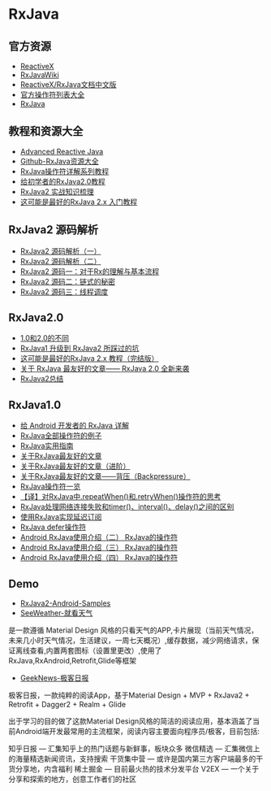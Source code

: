 # RxJava
## 官方资源

* [ReactiveX](http://reactivex.io/intro.html)
* [RxJavaWiki](https://github.com/ReactiveX/RxJava/wiki)
* [ReactiveX/RxJava文档中文版](https://mcxiaoke.gitbooks.io/rxdocs/content/)
* [官方操作符列表大全](http://reactivex.io/documentation/operators.html)
* [RxJava](https://github.com/ReactiveX/RxAndroid)

## 教程和资源大全

* [Advanced Reactive Java](http://akarnokd.blogspot.hu/)
* [Github-RxJava资源大全](https://github.com/lzyzsd/Awesome-RxJava)
* [RxJava操作符详解系列教程](https://blog.csdn.net/johnny901114/article/details/51524470)
* [给初学者的RxJava2.0教程](http://www.jianshu.com/p/464fa025229e)
* [RxJava2 实战知识梳理](https://www.jianshu.com/p/c935d0860186)
* [这可能是最好的RxJava 2.x 入门教程](https://www.jianshu.com/p/a93c79e9f689)

## RxJava2 源码解析

* [RxJava2 源码解析（一）](https://blog.csdn.net/zxt0601/article/details/61614799)
* [RxJava2 源码解析（二）](https://blog.csdn.net/zxt0601/article/details/61637439)
* [RxJava2 源码一：对于Rx的理解与基本流程](https://www.jianshu.com/p/27b9cd229a0e)
* [RxJava2 源码二：链式的秘密](https://www.jianshu.com/p/951ee46130d2)
* [RxJava2 源码三：线程调度](https://www.jianshu.com/p/d644b70f6fd2)
## RxJava2.0

* [1.0和2.0的不同](https://github.com/ReactiveX/RxJava/wiki/What's-different-in-2.0)
* [RxJava1 升级到 RxJava2 所踩过的坑](https://juejin.im/post/58ce6cb2b123db3f6b3fcd2d)
* [这可能是最好的RxJava 2.x 教程（完结版）](http://www.jianshu.com/p/0cd258eecf60)
* [关于 RxJava 最友好的文章—— RxJava 2.0 全新来袭](https://juejin.im/post/582b2c818ac24700618ff8f5)
* [RxJava2总结](https://luhaoaimama1.github.io/2017/07/31/rxjava/)


## RxJava1.0

* [给 Android 开发者的 RxJava 详解](http://gank.io/post/560e15be2dca930e00da1083)
* [RxJava全部操作符的例子](https://juejin.im/entry/581adf37128fe10055aead09)
* [RxJava实用指南](http://blog.csdn.net/wl9739/article/details/52212275)
* [关于RxJava最友好的文章](https://juejin.im/post/580103f20e3dd90057fc3e6d)
* [关于RxJava最友好的文章（进阶）](https://juejin.im/post/5818777f67f356005871ef2c)
* [关于RxJava最友好的文章——背压（Backpressure）](https://juejin.im/post/582d413c8ac24700619cceed)
* [RxJava操作符一览](http://blog.csdn.net/u014099894/article/details/51626670#comments)
* [【译】对RxJava中.repeatWhen()和.retryWhen()操作符的思考](http://www.jianshu.com/p/023a5f60e6d0)
* [RxJava处理网络连接失败和timer()、interval()、delay()之间的区别](http://www.jianshu.com/p/7e28c8216c7d)
* [使用RxJava实现延迟订阅](http://www.jianshu.com/p/c83996149f5b)
* [RxJava defer操作符](http://blog.csdn.net/li729203555/article/details/50419834)
* [ Android RxJava使用介绍（二） RxJava的操作符](http://blog.csdn.net/job_hesc/article/details/46242117)
* [Android RxJava使用介绍（三） RxJava的操作符](http://blog.csdn.net/job_hesc/article/details/46495281)
* [Android RxJava使用介绍（四） RxJava的操作符](http://blog.csdn.net/job_hesc/article/details/46612015)


## Demo

* [RxJava2-Android-Samples](https://github.com/amitshekhariitbhu/RxJava2-Android-Samples)
* [SeeWeather-就看天气 ](https://github.com/xcc3641/SeeWeather)

是一款遵循 Material Design 风格的只看天气的APP,卡片展现（当前天气情况，未来几小时天气情况，生活建议，一周七天概况）,缓存数据，减少网络请求，保证离线查看,内置两套图标（设置里更改）,使用了RxJava,RxAndroid,Retrofit,Glide等框架

* [GeekNews-极客日报](https://github.com/codeestX/GeekNews)

极客日报，一款纯粹的阅读App，基于Material Design + MVP + RxJava2 + Retrofit + Dagger2 + Realm + Glide

出于学习的目的做了这款Material Design风格的简洁的阅读应用，基本涵盖了当前Android端开发最常用的主流框架，阅读内容主要面向程序员/极客，目前包括:

知乎日报  —  汇集知乎上的热门话题与新鲜事，板块众多
微信精选  —  汇集微信上的海量精选新闻资讯，支持搜索
干货集中营  —  或许是国内第三方客户端最多的干货分享地，内含福利
稀土掘金  —  目前最火热的技术分发平台
V2EX  —  一个关于分享和探索的地方，创意工作者们的社区






